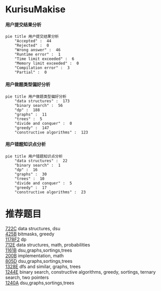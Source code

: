 # KurisuMakise

<!-- tabs:start -->



#### **用户提交结果分析**

```mermaid
pie title 用户提交结果分析
    "Accepted" :  44
    "Rejected" :  0
    "Wrong answer" :  46
    "Runtime error" :  1
    "Time limit exceeded" :  6
    "Memory limit exceeded" :  0
    "Compilation error" :  3
    "Partial" :  0
```

#### **用户做题类型偏好分析**

```mermaid
pie title 用户做题类型偏好分析
    "data structures" :  173
    "binary search" :  56
    "dp" :  188
    "graphs" :  11
    "trees" :  5
    "divide and conquer" :  0
    "greedy" :  147
    "constructive algorithms" :  123
```
#### **用户错题知识点分析**

```mermaid
pie title 用户错题知识点分析
    "data structures" :  22
    "binary search" :  1
    "dp" :  16
    "graphs" :  30
    "trees" :  10
    "divide and conquer" :  5
    "greedy" :  17
    "constructive algorithms" :  23
```



<!-- tabs:end -->
# 推荐题目
[722C](https://codeforces.com/contest/722/problem/C)		data structures,
                        dsu		  
[425B](https://codeforces.com/contest/425/problem/B)		bitmasks,
                        greedy		  
[1178F2](https://codeforces.com/contest/1178F/problem/2)		dp		  
[712E](https://codeforces.com/contest/712/problem/E)		data structures,
                        math,
                        probabilities		  
[1161B](https://codeforces.com/contest/1161/problem/B)		dsu,graphs,sortings,trees		  
[200B](https://codeforces.com/contest/200/problem/B)		implementation,
                        math		  
[805D](https://codeforces.com/contest/805/problem/D)		dsu,graphs,sortings,trees		  
[1328E](https://codeforces.com/contest/1328/problem/E)		dfs and similar,
                        graphs,
                        trees		  
[1244E](https://codeforces.com/contest/1244/problem/E)		binary search,
                        constructive algorithms,
                        greedy,
                        sortings,
                        ternary search,
                        two pointers		  
[1240A](https://codeforces.com/contest/1240/problem/A)		dsu,graphs,sortings,trees		  

